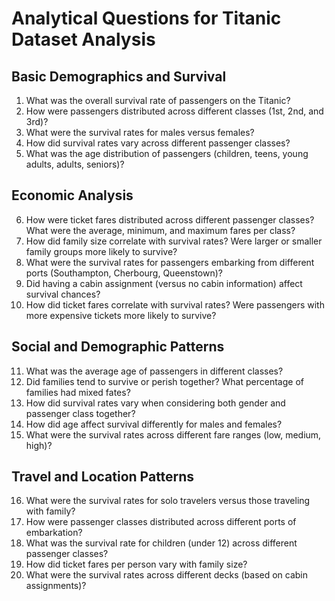 # Analytical Questions for Titanic Dataset Analysis

## Basic Demographics and Survival
1. What was the overall survival rate of passengers on the Titanic?
2. How were passengers distributed across different classes (1st, 2nd, and 3rd)?
3. What were the survival rates for males versus females?
4. How did survival rates vary across different passenger classes?
5. What was the age distribution of passengers (children, teens, young adults, adults, seniors)?

## Economic Analysis
6. How were ticket fares distributed across different passenger classes? What were the average, minimum, and maximum fares per class?
7. How did family size correlate with survival rates? Were larger or smaller family groups more likely to survive?
8. What were the survival rates for passengers embarking from different ports (Southampton, Cherbourg, Queenstown)?
9. Did having a cabin assignment (versus no cabin information) affect survival chances?
10. How did ticket fares correlate with survival rates? Were passengers with more expensive tickets more likely to survive?

## Social and Demographic Patterns
11. What was the average age of passengers in different classes?
12. Did families tend to survive or perish together? What percentage of families had mixed fates?
13. How did survival rates vary when considering both gender and passenger class together?
14. How did age affect survival differently for males and females?
15. What were the survival rates across different fare ranges (low, medium, high)?

## Travel and Location Patterns
16. What were the survival rates for solo travelers versus those traveling with family?
17. How were passenger classes distributed across different ports of embarkation?
18. What was the survival rate for children (under 12) across different passenger classes?
19. How did ticket fares per person vary with family size?
20. What were the survival rates across different decks (based on cabin assignments)?
